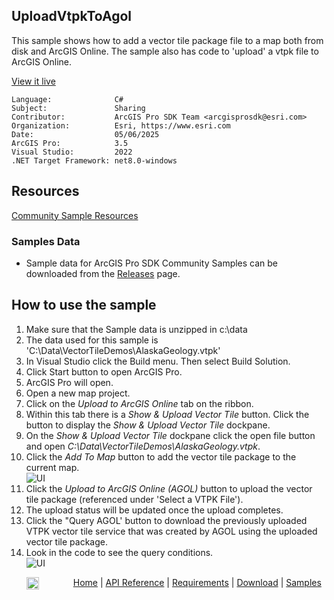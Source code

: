 ## UploadVtpkToAgol

<!-- TODO: Write a brief abstract explaining this sample -->
This sample shows how to add a vector tile package file to a map both from disk and ArcGIS Online.  The sample also has code to 'upload' a vtpk file to ArcGIS Online.    
  


<a href="https://pro.arcgis.com/en/pro-app/sdk/" target="_blank">View it live</a>

<!-- TODO: Fill this section below with metadata about this sample-->
```
Language:              C#
Subject:               Sharing
Contributor:           ArcGIS Pro SDK Team <arcgisprosdk@esri.com>
Organization:          Esri, https://www.esri.com
Date:                  05/06/2025
ArcGIS Pro:            3.5
Visual Studio:         2022
.NET Target Framework: net8.0-windows
```

## Resources

[Community Sample Resources](https://github.com/Esri/arcgis-pro-sdk-community-samples#resources)

### Samples Data

* Sample data for ArcGIS Pro SDK Community Samples can be downloaded from the [Releases](https://github.com/Esri/arcgis-pro-sdk-community-samples/releases) page.  

## How to use the sample
<!-- TODO: Explain how this sample can be used. To use images in this section, create the image file in your sample project's screenshots folder. Use relative url to link to this image using this syntax: ![My sample Image](FacePage/SampleImage.png) -->
1. Make sure that the Sample data is unzipped in c:\data
2. The data used for this sample is 'C:\Data\VectorTileDemos\AlaskaGeology.vtpk'      
3. In Visual Studio click the Build menu. Then select Build Solution.    
4. Click Start button to open ArcGIS Pro.    
5. ArcGIS Pro will open.     
6. Open a new map project.     
7. Click on the *Upload to ArcGIS Online* tab on the ribbon.    
8. Within this tab there is a *Show & Upload Vector Tile* button.  Click the button to display the *Show & Upload Vector Tile* dockpane.    
9. On the *Show & Upload Vector Tile* dockpane click the open file button and open *C:\Data\VectorTileDemos\AlaskaGeology.vtpk*.    
10. Click the *Add To Map* button to add the vector tile package to the current map.    
![UI](Screenshots/Screenshot1.png)    
11. Click the *Upload to ArcGIS Online (AGOL)* button to upload the vector tile package (referenced under 'Select a VTPK File').    
12. The upload status will be updated once the upload completes.    
13. Click the "Query AGOL' button to download the previously uploaded VTPK vector tile service that was created by AGOL using the uploaded vector tile package.    
14. Look in the code to see the query conditions.    
![UI](Screenshots/Screenshot2.png)     
  

<!-- End -->

&nbsp;&nbsp;&nbsp;&nbsp;&nbsp;&nbsp;<img src="https://esri.github.io/arcgis-pro-sdk/images/ArcGISPro.png"  alt="ArcGIS Pro SDK for Microsoft .NET Framework" height = "20" width = "20" align="top"  >
&nbsp;&nbsp;&nbsp;&nbsp;&nbsp;&nbsp;&nbsp;&nbsp;&nbsp;&nbsp;&nbsp;&nbsp;
[Home](https://github.com/Esri/arcgis-pro-sdk/wiki) | <a href="https://pro.arcgis.com/en/pro-app/latest/sdk/api-reference" target="_blank">API Reference</a> | [Requirements](https://github.com/Esri/arcgis-pro-sdk/wiki#requirements) | [Download](https://github.com/Esri/arcgis-pro-sdk/wiki#installing-arcgis-pro-sdk-for-net) | <a href="https://github.com/esri/arcgis-pro-sdk-community-samples" target="_blank">Samples</a>
